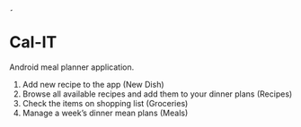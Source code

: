<img src="https://github.com/UmairIqbal69/Cal_IT/blob/master/app/src/main/res/drawable-xhdpi/cal_it.png/"
 alt="CAL IT" style="width:5;height:5;">
# Cal-IT
Android meal planner application.

1) Add new recipe to the app (New Dish) <br />
2) Browse all available recipes and add them to your dinner plans (Recipes) <br />
3) Check the items on shopping list (Groceries) <br />
4) Manage a week’s dinner mean plans (Meals) <br />
